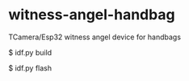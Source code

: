 # witness-angel-handbag
TCamera/Esp32 witness angel device for handbags


$ idf.py build

$ idf.py flash